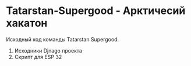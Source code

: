 # Tatarstan-Supergood - Арктичесий хакатон
 Исходный код команды Tatarstan Supergood. 
 
 1. Исходники Djnago проекта
 2. Скрипт для ESP 32
